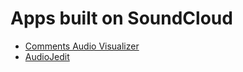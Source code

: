 # Apps built on SoundCloud

- [Comments Audio Visualizer](http://mrdoob.com/lab/javascript/commentsvisualiser/#http://soundcloud.com/noisia/katy-perry-e-t-noisia-remix "Mr Doob's Comments Audio Visualizer")
- [AudioJedit](http://audiojedit.herokuapp.com/#/eric/with-the-risk-of-djinxing-it "AudoJedit by Tomás Senart")
